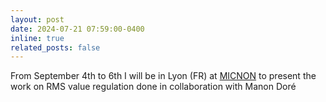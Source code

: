 ```yaml
---
layout: post
date: 2024-07-21 07:59:00-0400
inline: true
related_posts: false
---
```


<!-- A simple inline announcement with Markdown emoji! :sparkles: :smile: -->

From September 4th to 6th I will be in Lyon (FR) at [MICNON](https://conferences.ifac-control.org/micnon2024/) to present the work on RMS value regulation done in collaboration with Manon Doré

